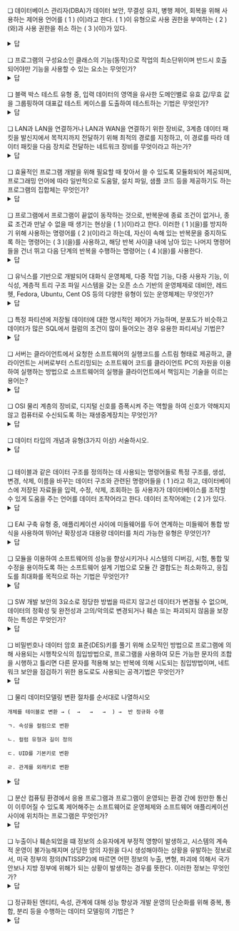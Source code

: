 ❏ 데이터베이스 관리자(DBA)가 데이터 보안, 무결성 유지, 병행 제어, 회복을 위해 사용하는 제어용 언어를 (  1  )  (이)라고 한다. (  1  )이 유형으로 사용 권한을 부여하는 (  2  )(와)과 사용 권한을 취소 하는 (  3  )(이)가 있다.

<details markdown="1">
<summary>답</summary>1 데이터 제어어(DCL; Data Control Language) 2 GRANT 3 REVOKE</details>

<br>
❏ 프로그램의 구성요소인 클래스의 기능(동작)으로 작업의 최소단위이며 반드시 호출되어야만 기능을 사용할 수 있는 요소는 무엇인가?

<details markdown="1">
<summary>답</summary>메서드(method)</details>

<br>
❏ 블랙 박스 테스트 유형 중, 입력 데이터의 영역을 유사한 도메인별로 유효 값/무효 값을 그룹핑하여 대표값 테스트 케이스를 도출하여 테스트하는 기법은 무엇인가?

<details markdown="1">
<summary>답</summary>동등 분할 테스트(Equivalence Partitioning Test)</details>

<br>
❏ LAN과 LAN을 연결하거나 LAN과 WAN을 연결하기 위한 장비로, 3계층 데이터 패킷을 발신지에서 목적지까지 전달하기 위해 최적의 경로를 지정하고, 이 경로를 따라 데이터 패킷을 다음 장치로 전달하는 네트워크 장비를 무엇이라고 하는가?

<details markdown="1">
<summary>답</summary>라우터(Router)</details>

<br>
❏ 효율적인 프로그램 개발을 위해 필요할 때 찾아서 쓸 수 있도록 모듈화되어 제공되며, 프로그래밍 언어에 따라 일반적으로 도움말, 설치 파일, 샘플 코드 등을 제공하기도 하는 프로그램의 집합체는 무엇인가?

<details markdown="1">
<summary>답</summary>라이브러리(Library)</details>

<br>
❏ 프로그램에서 프로그램이 끝없이 동작하는 것으로, 반복문에 종료 조건이 없거나, 종료 조건과 만날 수 없을 때 생기는 현상을 ( 1 )(이)라고 한다. 이러한 ( 1 )(을)를 방지하기 위해 사용하는 명령어를 ( 2 )(이)라고 하는데, 자신이 속해 있는 반복문을  중지하도록 하는 명령어는 ( 3 )(을)를 사용하고, 해당 반복 사이클 내에 남아 있는 나머지 명령어들을 건너 뛰고 다음 단계의 반복을 수행하는 명령어는 ( 4 )(을)를 사용한다.

<details markdown="1">
<summary>답</summary>1 무한 루프 2 루프 제어 명령어 3 break 4 continue</details>

<br>
❏ 유닉스를 기반으로 개발되어 대화식 운영체제, 다중 작업 기능, 다중 사용자 기능, 이식성, 계층적 트리 구조 파일 시스템을 갖는 오픈 소스 기반의 운영체제로 데비안, 레드헷, Fedora, Ubuntu, Cent OS 등의 다양한 유형이 있는 운영체제는 무엇인가? 

<details markdown="1">
<summary>답</summary>리눅스(LINUX)</details>

<br>
❏ 특정 파티션에 저장될 데이터에 대한 명시적인 제어가 가능하며, 분포도가 비슷하고 데이터가 많은 SQL에서 컬럼의 조건이 많이 들어오는 경우 유용한 파티셔닝 기법은?

<details markdown="1">
<summary>답</summary>리스트 파티셔닝(List Partitioning)</details>

<br>
❏ 서버는 클라이언트에서 요청한 소프트웨어의 실행코드를 스트림 형태로 제공하고, 클라이언트는 서버로부터 스트리밍되는 소프트웨어 코드를 클라이언트 PC의 자원을 이용하여 실행하는 방법으로 소프트웨어의 실행을 클라이언트에서 책임지는 기술을 이르는 용어는?

<details markdown="1">
<summary>답</summary>리치 클라이언트(Rich Client)</details>

<br>
❏ OSI 물리 계층의 장비로, 디지털 신호를 증폭시켜 주는 역할을 하여 신호가 약해지지 않고 컴퓨터로 수신되도록 하는 재생중계장치는 무엇인가? 

<details markdown="1">
<summary>답</summary>리피터(repeater)</details>

<br>
❏ 데이터 타입의 개념과 유형(3가지 이상) 서술하시오.

<details markdown="1">
<summary>답</summary>개념: 데이터 타입(data type)이란 프로그래밍 언어에서 실수치, 정수 자료형과 같은 여러 종류의 데이터를 식별하는 형태로, 메모리 공간을 효율적으로 사용하고 2진수 데이터를 다양한 형태로 사용하기 위해 사용한다. 

유형: 불린형(boolean), 문자형(char), 정수형(byte, short, int, long), 부동 소수점(float, double), 문자열형(string), 배열형(array), 등등 … </details>

<br>
❏ 테이블과 같은 데이터 구조를 정의하는 데 사용되는 명령어들로 특정 구조를, 생성, 변경, 삭제, 이름을 바꾸는 데이터 구조와 관련된 명령어들을 (  1  )라고 하고, 데이터베이스에 저장된 자료들을 입력, 수정, 삭제, 조회하는 등 사용자가 데이터베이스를 조작할 수 있게 도움을 주는 언어를 데이터 조작어라고 한다. 데이터 조작어에는 (  2  )가 있다. 

<details markdown="1">
<summary>답</summary>1 데이터 정의어(DDL) 2 조회(SELECT), 입력(INSERT), 수정(UPDATE), 삭제(DELETE)</details>

<br>
❏ EAI 구축 유형 중, 애플리케이션 사이에 미들웨어를 두어 연계하는 미들웨어 통합 방식을 사용하여 뛰어난 확장성과 대용량 데이터를 처리 가능한 유형은 무엇인가?

<details markdown="1">
<summary>답</summary>메시지 버스(Message Bus)</details>

<br>
❏ 모듈을 이용하여 소프트웨어의 성능을 향상시키거나 시스템의 디버깅, 시험, 통합 및 수정을 용이하도록 하는 소프트웨어 설계 기법으로 모듈 간 결합도는 최소화하고, 응집도를 최대화를 목적으로 하는 기법은 무엇인가?

<details markdown="1">
<summary>답</summary>모듈화(Modulation)</details>

<br>
❏ SW 개발 보안의 3요소로 정당한 방법을 따르지 않고선 데이터가 변경될 수 없으며, 데이터의 정확성 및 완전성과 고의/악의로 변경되거나 훼손 또는 파괴되지 않음을 보장하는 특성은 무엇인가?

<details markdown="1">
<summary>답</summary>무결성(Integrity)</details>

<br>
❏ 비밀번호나 데이터 암호 표준(DES)키를 풀기 위해 소모적인 방법으로 프로그램에 의해 사용되는 시행착오식의 침입방법으로, 프로그램을 사용하여 모든 가능한 문자의 조합을 시행하고 틀리면 다른 문자를 적용해 보는 반복에 의해 시도되는 침입방법이며, 네트워크 보안을 점검하기 위한 용도로도 사용되는 공격기법은 무엇인가? 

<details markdown="1">
<summary>답</summary>무차별 공격(brute force attack(cracking), 무차별대입공격)</details>

<br>
❏ 물리 데이터모델링 변환 절차를 순서대로 나열하시오

```
개체를 테이블로 변환 → (  →   →   →  ) →  반 정규화 수행

ㄱ. 속성을 컬럼으로 변환

ㄴ. 컬럼 유형과 길이 정의

ㄷ. UID를 기본키로 변환

ㄹ. 관계를 외래키로 변환
```

<details markdown="1">
<summary>답</summary>ㄱ → ㄷ → ㄹ →  ㄴ </details>

<br>
❏ 분산 컴퓨팅 환경에서 응용 프로그램과 프로그램이 운영되는 환경 간에 원만한 통신이 이루어질 수 있도록 제어해주는 소프트웨어로 운영체제와 소프트웨어 애플리케이션 사이에 위치하는 프로그램은 무엇인가?

<details markdown="1">
<summary>답</summary>미들웨어(Middleware)</details>

<br>
❏ 누출이나 훼손되었을 떄 정보의 소유자에게 부정적 영향이 발생하고, 시스템의 계속적 운영이 불가능해지며 상당한 양의 자원을 다시 생성해야하는 상황을 유발하는 정보로서, 미국 정부의 정의(NTISSP2)에 따르면 어떤 정보의 누출, 변형, 파괴에 의해서 국가 안보나 지방 정부에 위해가 되는 상황이 발생하는 경우를 뜻한다. 이러한 정보는 무엇인가? 

<details markdown="1">
<summary>답</summary>민감 정보(sensitive information)</details>

<br>
❏ 정규화된 엔티티, 속성, 관계에 대해 성능 향상과 개발 운영의 단순화를 위해 중복, 통합, 분리 등을 수행하는 데이터 모델링의 기법은 ?

<details markdown="1">
<summary>답</summary>반 정규화(De-Normalization)</details>

<br>
